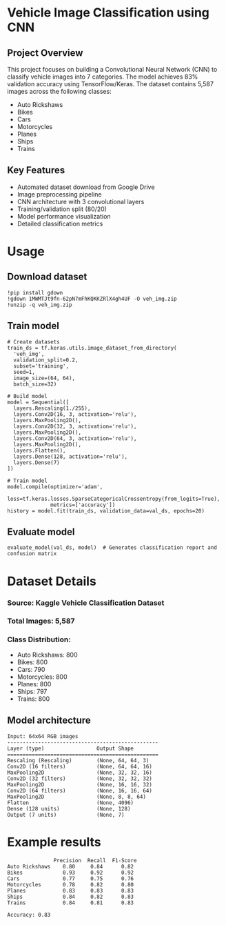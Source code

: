 # Vehicle Image Classification using CNN

## Project Overview
This project focuses on building a Convolutional Neural Network (CNN) to classify vehicle images into 7 categories. The model achieves 83% validation accuracy using TensorFlow/Keras. The dataset contains 5,587 images across the following classes:
- Auto Rickshaws
- Bikes
- Cars
- Motorcycles
- Planes
- Ships
- Trains

## Key Features
- Automated dataset download from Google Drive
- Image preprocessing pipeline
- CNN architecture with 3 convolutional layers
- Training/validation split (80/20)
- Model performance visualization
- Detailed classification metrics

# Usage

## Download dataset 
```
!pip install gdown
!gdown 1MWMTJt9fn-62pN7mFhKQKKZRlX4gh4UF -O veh_img.zip
!unzip -q veh_img.zip
```
## Train model 
```
# Create datasets
train_ds = tf.keras.utils.image_dataset_from_directory(
  'veh_img',
  validation_split=0.2,
  subset='training',
  seed=1,
  image_size=(64, 64),
  batch_size=32)

# Build model
model = Sequential([
  layers.Rescaling(1./255),
  layers.Conv2D(16, 3, activation='relu'),
  layers.MaxPooling2D(),
  layers.Conv2D(32, 3, activation='relu'),
  layers.MaxPooling2D(),
  layers.Conv2D(64, 3, activation='relu'),
  layers.MaxPooling2D(),
  layers.Flatten(),
  layers.Dense(128, activation='relu'),
  layers.Dense(7)
])

# Train model
model.compile(optimizer='adam',
              loss=tf.keras.losses.SparseCategoricalCrossentropy(from_logits=True),
              metrics=['accuracy'])
history = model.fit(train_ds, validation_data=val_ds, epochs=20)
```

## Evaluate model
```
evaluate_model(val_ds, model)  # Generates classification report and confusion matrix
```

# Dataset Details
### Source: Kaggle Vehicle Classification Dataset
### Total Images: 5,587
### Class Distribution:
- Auto Rickshaws: 800
- Bikes: 800
- Cars: 790
- Motorcycles: 800
- Planes: 800
- Ships: 797
- Trains: 800

## Model architecture
```
Input: 64x64 RGB images
-------------------------------------------------
Layer (type)                 Output Shape      
=================================================
Rescaling (Rescaling)        (None, 64, 64, 3)  
Conv2D (16 filters)          (None, 64, 64, 16) 
MaxPooling2D                 (None, 32, 32, 16) 
Conv2D (32 filters)          (None, 32, 32, 32) 
MaxPooling2D                 (None, 16, 16, 32) 
Conv2D (64 filters)          (None, 16, 16, 64) 
MaxPooling2D                 (None, 8, 8, 64)   
Flatten                      (None, 4096)       
Dense (128 units)            (None, 128)        
Output (7 units)             (None, 7)          
```

# Example results
```
               Precision  Recall  F1-Score
Auto Rickshaws    0.80     0.84      0.82
Bikes             0.93     0.92      0.92
Cars              0.77     0.75      0.76
Motorcycles       0.78     0.82      0.80
Planes            0.83     0.83      0.83
Ships             0.84     0.82      0.83
Trains            0.84     0.81      0.83

Accuracy: 0.83
```
